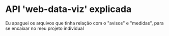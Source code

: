 # API 'web-data-viz' explicada

Eu apaguei os arquivos que tinha relação com o "avisos" e "medidas", para se encaixar no meu projeto individual
